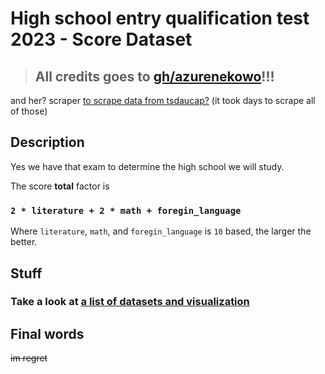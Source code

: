# High school entry qualification test 2023 - Score Dataset

> ## All credits goes to [gh/azurenekowo](https://github.com/azurenekowo)!!!

and her? scraper [to scrape data from tsdaucap?](https://github.com/azurenekowo/tsdaucap-scraper) (it took days to scrape all of those)

## Description

Yes we have that exam to determine the high school we will study.

The score **total** factor is

### `2 * literature + 2 * math + foregin_language`

Where `literature`, `math`, and `foregin_language` is `10` based, the larger the better.

## Stuff

### Take a look at [a list of datasets and visualization](content/README.md)

## Final words

~~im regret~~